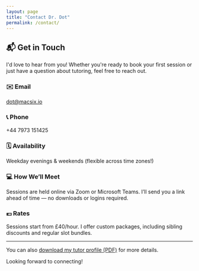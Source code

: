 ```yaml
---
layout: page
title: "Contact Dr. Dot"
permalink: /contact/
---
```


## 📬 Get in Touch

I'd love to hear from you! Whether you're ready to book your first session or just have a question about tutoring, feel free to reach out.

### ✉️ Email
[dot@macsix.io](mailto:dot@macsix.io)

### 📞 Phone
+44 7973 151425

### 🗓 Availability
Weekday evenings & weekends (flexible across time zones!)

### 💻 How We’ll Meet
Sessions are held online via Zoom or Microsoft Teams. I’ll send you a link ahead of time — no downloads or logins required.

### 💷 Rates
Sessions start from £40/hour. I offer custom packages, including sibling discounts and regular slot bundles.

---

You can also [download my tutor profile (PDF)](/downloads/Dorothy_MacDonald_Tutor_CV.pdf) for more details.

Looking forward to connecting!

